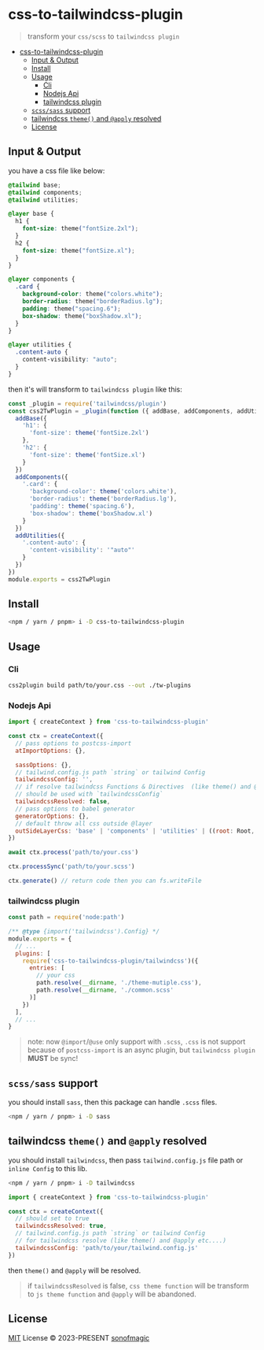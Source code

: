 # css-to-tailwindcss-plugin

> transform your `css/scss` to `tailwindcss plugin`

- [css-to-tailwindcss-plugin](#css-to-tailwindcss-plugin)
  - [Input \& Output](#input--output)
  - [Install](#install)
  - [Usage](#usage)
    - [Cli](#cli)
    - [Nodejs Api](#nodejs-api)
    - [tailwindcss plugin](#tailwindcss-plugin)
  - [`scss/sass` support](#scsssass-support)
  - [tailwindcss `theme()` and `@apply` resolved](#tailwindcss-theme-and-apply-resolved)
  - [License](#license)

## Input & Output

you have a css file like below:

```css
@tailwind base;
@tailwind components;
@tailwind utilities;

@layer base {
  h1 {
    font-size: theme("fontSize.2xl");
  }
  h2 {
    font-size: theme("fontSize.xl");
  }
}

@layer components {
  .card {
    background-color: theme("colors.white");
    border-radius: theme("borderRadius.lg");
    padding: theme("spacing.6");
    box-shadow: theme("boxShadow.xl");
  }
}

@layer utilities {
  .content-auto {
    content-visibility: "auto";
  }
}
```

then it's will transform to `tailwindcss plugin` like this:

```js
const _plugin = require('tailwindcss/plugin')
const css2TwPlugin = _plugin(function ({ addBase, addComponents, addUtilities, theme, addVariant, config, corePlugins, e, matchComponents, matchUtilities, matchVariant }) {
  addBase({
    'h1': {
      'font-size': theme('fontSize.2xl')
    },
    'h2': {
      'font-size': theme('fontSize.xl')
    }
  })
  addComponents({
    '.card': {
      'background-color': theme('colors.white'),
      'border-radius': theme('borderRadius.lg'),
      'padding': theme('spacing.6'),
      'box-shadow': theme('boxShadow.xl')
    }
  })
  addUtilities({
    '.content-auto': {
      'content-visibility': '"auto"'
    }
  })
})
module.exports = css2TwPlugin
```

## Install

```bash
<npm / yarn / pnpm> i -D css-to-tailwindcss-plugin
```

## Usage

### Cli

```bash
css2plugin build path/to/your.css --out ./tw-plugins
```

### Nodejs Api

```js
import { createContext } from 'css-to-tailwindcss-plugin'

const ctx = createContext({
  // pass options to postcss-import
  atImportOptions: {},

  sassOptions: {},
  // tailwind.config.js path `string` or tailwind Config
  tailwindcssConfig: '',
  // if resolve tailwindcss Functions & Directives  (like theme() and @apply etc....)
  // should be used with `tailwindcssConfig`
  tailwindcssResolved: false,
  // pass options to babel generator
  generatorOptions: {},
  // default throw all css outside @layer
  outSideLayerCss: 'base' | 'components' | 'utilities' | ((root: Root, ctx: IContext) => void)
})

await ctx.process('path/to/your.css')

ctx.processSync('path/to/your.scss')

ctx.generate() // return code then you can fs.writeFile
```

### tailwindcss plugin

```js
const path = require('node:path')

/** @type {import('tailwindcss').Config} */
module.exports = {
  // ...
  plugins: [
    require('css-to-tailwindcss-plugin/tailwindcss')({
      entries: [
        // your css
        path.resolve(__dirname, './theme-mutiple.css'), 
        path.resolve(__dirname, './common.scss'
      )]
    })
  ],
  // ...
}
```

> note: now `@import`/`@use` only support with `.scss`, `.css` is not support because of `postcss-import` is an async plugin, but `tailwindcss plugin` **MUST** be sync!

## `scss/sass` support

you should install `sass`, then this package can handle `.scss` files.

```bash
<npm / yarn / pnpm> i -D sass
```

## tailwindcss `theme()` and `@apply` resolved

you should install `tailwindcss`, then pass `tailwind.config.js` file path or `inline Config` to this lib.

```bash
<npm / yarn / pnpm> i -D tailwindcss
```

```js
import { createContext } from 'css-to-tailwindcss-plugin'

const ctx = createContext({
  // should set to true
  tailwindcssResolved: true,
  // tailwind.config.js path `string` or tailwind Config
  // for tailwindcss resolve (like theme() and @apply etc....)
  tailwindcssConfig: 'path/to/your/tailwind.config.js'
})
```

then `theme()` and `@apply` will be resolved.

> if `tailwindcssResolved` is false, `css theme function` will be transform to `js theme function` and `@apply` will be abandoned.

## License

[MIT](./LICENSE) License &copy; 2023-PRESENT [sonofmagic](https://github.com/sonofmagic)

